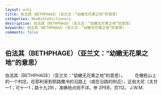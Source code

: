 ```yaml
---
layout: wiki
title: 伯法其（BETHPHAGE）（亚兰文：“幼嫩无花果之地”的意思）
categories: NewBibleDictionary
description: 伯法其（BETHPHAGE）（亚兰文：“幼嫩无花果之地”的意思）
keywords: 伯法其（BETHPHAGE）（亚兰文：“幼嫩无花果之地”的意思）
comments: false
---
```


## 伯法其（BETHPHAGE）（亚兰文：“幼嫩无花果之地”的意思）



伯法其（BETHPHAGE）（亚兰文：“幼嫩无花果之地”的意思）。
　　在橄榄山上的一个村庄，在耶利哥到耶路撒冷的沿路上（或在沿路的附近），近伯大尼（太廿一1；可十一1；路十九29），准确地点则不详。参 ZPEB，页112。
J.W.M.




